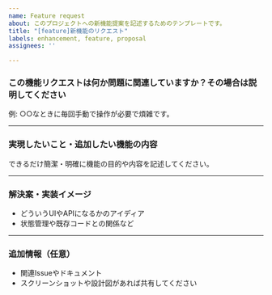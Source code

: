 ```yaml
---
name: Feature request
about: このプロジェクトへの新機能提案を記述するためのテンプレートです。
title: "[feature]新機能のリクエスト"
labels: enhancement, feature, proposal
assignees: ''

---
```


### この機能リクエストは何か問題に関連していますか？その場合は説明してください

例: ○○なときに毎回手動で操作が必要で煩雑です。

---

### 実現したいこと・追加したい機能の内容

できるだけ簡潔・明確に機能の目的や内容を記述してください。

---

### 解決案・実装イメージ

- どういうUIやAPIになるかのアイディア
- 状態管理や既存コードとの関係など

---

### 追加情報（任意）

- 関連Issueやドキュメント
- スクリーンショットや設計図があれば共有してください
